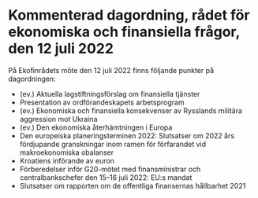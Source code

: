 # Kommenterad dagordning, rådet för ekonomiska och finansiella frågor, den 12 juli 2022

På Ekofinrådets möte den 12 juli 2022 finns följande punkter på dagordningen:

* (ev.) Aktuella lagstiftningsförslag om finansiella tjänster
* Presentation av ordförandeskapets arbetsprogram
* (ev.) Ekonomiska och finansiella konsekvenser av Rysslands militära aggression mot Ukraina
* (ev.) Den ekonomiska återhämtningen i Europa
* Den europeiska planeringsterminen 2022: Slutsatser om 2022 års fördjupande granskningar inom ramen för förfarandet vid makroekonomiska obalanser
* Kroatiens införande av euron
* Förberedelser inför G20-mötet med finansministrar och centralbankschefer den 15–16 juli 2022: EU:s mandat
* Slutsatser om rapporten om de offentliga finansernas hållbarhet 2021

